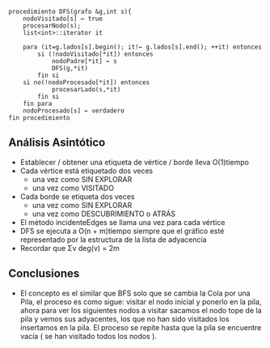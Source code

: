 ```
procedimiento DFS(grafo &g,int s){
    nodoVisitado[s] ← true
    procesarNodo(s);
    list<int>::iterator it

    para (it=g.lados[s].begin(); it!← g.lados[s].end(); ++it) entonces
        si (!nodoVisitado[*it]) entonces
            nodoPadre[*it] ← s
            DFS(g,*it)
        fin si
	si no(!nodoProcesado[*it]) entonces
            procesarLado(s,*it)
        fin si
    fin para
    nodoProcesado[s] ← verdadero
fin procedimiento 
```

 ## Análisis Asintótico

- Establecer / obtener una etiqueta de vértice / borde lleva O(1)tiempo
- Cada vértice está etiquetado dos veces
  - una vez como SIN EXPLORAR
  - una vez como VISITADO
- Cada borde se etiqueta dos veces
  - una vez como SIN EXPLORAR
  - una vez como DESCUBRIMIENTO o ATRÁS
- El método incidenteEdges se llama una vez para cada vértice
- DFS se ejecuta a O(n + m)tiempo siempre que el gráfico esté representado por la estructura de la lista de adyacencia
- Recordar que Σv deg(v) = 2m


## Conclusiones

- El concepto es el similar que BFS solo que se cambia la Cola por una Pila, el proceso es como sigue: visitar el nodo inicial y ponerlo en la pila, ahora para ver los siguientes nodos a visitar sacamos el nodo tope de la pila y vemos sus adyacentes, los que no han sido visitados los insertamos en la pila. El proceso se repite hasta que la pila se encuentre vacía ( se han visitado todos los nodos ).
